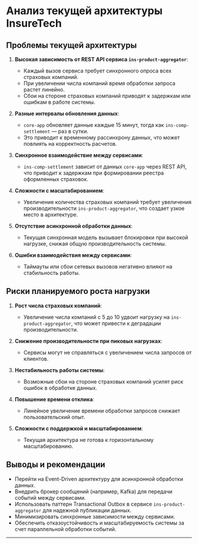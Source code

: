 # Анализ текущей архитектуры InsureTech

## Проблемы текущей архитектуры

1. **Высокая зависимость от REST API сервиса `ins-product-aggregator`**:
   - Каждый вызов сервиса требует синхронного опроса всех страховых компаний.
   - При увеличении числа компаний время обработки запроса растет линейно.
   - Сбои на стороне страховых компаний приводят к задержкам или ошибкам в работе системы.

2. **Разные интервалы обновления данных**:
   - `core-app` обновляет данные каждые 15 минут, тогда как `ins-comp-settlement` — раз в сутки.
   - Это приводит к временному рассинхрону данных, что может повлиять на корректность расчетов.

3. **Синхронное взаимодействие между сервисами**:
   - `ins-comp-settlement` зависит от данных `core-app` через REST API, что приводит к задержкам при формировании реестра оформленных страховок.

4. **Сложности с масштабированием**:
   - Увеличение количества страховых компаний требует увеличения производительности `ins-product-aggregator`, что создает узкое место в архитектуре.

5. **Отсутствие асинхронной обработки данных**:
   - Текущая синхронная модель вызывает блокировки при высокой нагрузке, снижая общую производительность системы.

6. **Ошибки взаимодействия между сервисами**:
   - Таймауты или сбои сетевых вызовов негативно влияют на стабильность работы.

## Риски планируемого роста нагрузки

1. **Рост числа страховых компаний**:
   - Увеличение числа компаний с 5 до 10 удвоит нагрузку на `ins-product-aggregator`, что может привести к деградации производительности.

2. **Снижение производительности при пиковых нагрузках**:
   - Сервисы могут не справляться с увеличением числа запросов от клиентов.

3. **Нестабильность работы системы**:
   - Возможные сбои на стороне страховых компаний усилят риск ошибок в обработке данных.

4. **Повышение времени отклика**:
   - Линейное увеличение времени обработки запросов снижает пользовательский опыт.

5. **Сложности с поддержкой и масштабированием**:
   - Текущая архитектура не готова к горизонтальному масштабированию.

## Выводы и рекомендации

- Перейти на Event-Driven архитектуру для асинхронной обработки данных.
- Внедрить брокер сообщений (например, Kafka) для передачи событий между сервисами.
- Использовать паттерн Transactional Outbox в сервисе `ins-product-aggregator` для надежной публикации данных.
- Минимизировать синхронные зависимости между сервисами.
- Обеспечить отказоустойчивость и масштабируемость системы за счет параллельной обработки событий.

---

